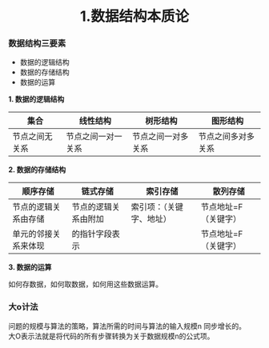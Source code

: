 <h1 style = text-align:center>1.数据结构本质论</h1>

### 数据结构三要素
* 数据的逻辑结构
* 数据的存储结构
* 数据的运算

**1. 数据的逻辑结构**

| 集合           | 线性结构           | 树形结构           | 图形结构           |
|----------------|--------------------|--------------------|--------------------|
| 节点之间无关系 | 节点之间一对一关系 | 节点之间一对多关系 | 节点之间多对多关系 |

**2. 数据的存储结构**

| 顺序存储             | 链式存储             | 索引存储                 | 散列存储             |
|----------------------|----------------------|--------------------------|----------------------|
| 节点的逻辑关系由存储 | 节点的逻辑关系由附加 | 索引项：（关键字、地址） | 节点地址=F（关键字） |
| 单元的邻接关系来体现 | 的指针字段表示       |                          | 节点地址=F（关键字） |

**3. 数据的运算**

如何存数据，如何取数据，如何用这些数据运算。

### 大o计法
问题的规模与算法的策略，算法所需的时间与算法的输入规模n 同步增长的。
<br>
大O表示法就是将代码的所有步骤转换为关于数据规模n的公式项。
